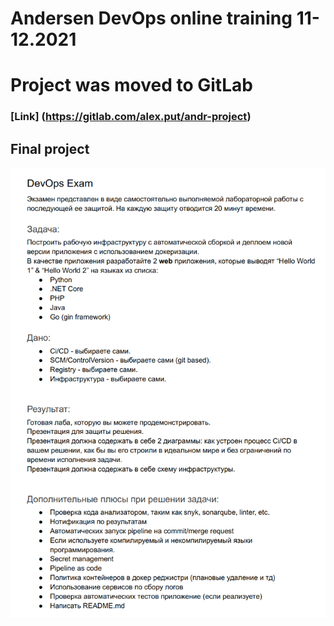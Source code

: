 # Andersen DevOps online training 11-12.2021

# Project was moved to GitLab
### [Link]   (https://gitlab.com/alex.put/andr-project)


## Final project
![Task](https://github.com/alexeyput/andr-devops/blob/main/project/images/task.png?raw=true)

